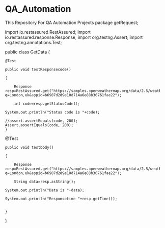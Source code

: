 # QA_Automation
This Repository For QA Automation Projects
package getRequest;

import io.restassured.RestAssured;
import io.restassured.response.Response;
import org.testng.Assert;
import org.testng.annotations.Test;

public class GetData {
	
	@Test
	
	public void testResponsecode()
	
	{
		
		Response resp=RestAssured.get("https://samples.openweathermap.org/data/2.5/weather?q=London,uk&appid=b6907d289e10d714a6e88b30761fae22");

		int code=resp.getStatusCode();
		
	System.out.println("Status code is "+code);
		
	//assert.assertEquals(code, 200);
	Assert.assertEquals(code, 200);
	}
	
	
	
@Test
	
	public void testbody()
	
	{
		
		Response resp=RestAssured.get("https://samples.openweathermap.org/data/2.5/weather?q=London,uk&appid=b6907d289e10d714a6e88b30761fae22");

		String data=resp.asString();
		
	System.out.println("Data is "+data);
		
	System.out.println("Responsetime "+resp.getTime());
	
	
	}
	
}
     
